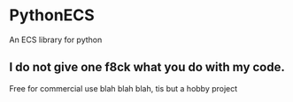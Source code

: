 # PythonECS
An ECS library for python

## I do not give one f8ck what you do with my code.
Free for commercial use blah blah blah, tis but a hobby project
